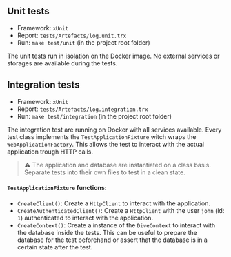 ## Unit tests
- Framework: `xUnit`
- Report: `tests/Artefacts/log.unit.trx`
- Run: `make test/unit` (in the project root folder)

The unit tests run in isolation on the Docker image. No external services or storages are available during the tests. 

## Integration tests
- Framework: `xUnit`
- Report: `tests/Artefacts/log.integration.trx`
- Run: `make test/integration` (in the project root folder)

The integration test are running on Docker with all services available. Every test class implements the `TestApplicationFixture` witch wraps the `WebApplicationFactory`. This allows the test to interact with the actual application trough HTTP calls.

> :warning: The application and database are instantiated on a class basis. Separate tests into their own files to test in a clean state.

#### `TestApplicationFixture` functions:
- `CreateClient()`: Create a `HttpClient` to interact with the application.
- `CreateAuthenticatedClient()`: Create a `HttpClient` with the user `john` (id: `1`) authenticated to interact with the application.
- `CreateContext()`: Create a instance of the `DiveContext` to interact with the database inside the tests. This can be useful to prepare the database for the test beforehand or assert that the database is in a certain state after the test.